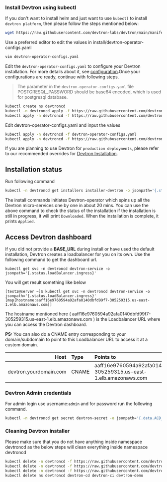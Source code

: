 ### Install Devtron using kubectl

If you don't want to install helm and just want to use `kubectl` to install `devtron platform`, then please follow the steps mentioned below:

```bash
wget https://raw.githubusercontent.com/devtron-labs/devtron/main/manifests/install/devtron-operator-configs.yaml
```
Use a preferred editor to edit the values in install/devtron-operator-configs.yaml
```bash
vim devtron-operator-configs.yaml
```
Edit the `devtron-operator-configs.yaml` to configure your Devtron installation. For more details about it, see [configuration](installation-configuration.md).Once your configurations are ready, continue with following steps.

> The parameter in the `devtron-operator-configs.yaml` file POSTGRESQL_PASSWORD should be base64 encoded, which is used for postgresql database.

```bash
kubectl create ns devtroncd
kubectl -n devtroncd apply -f https://raw.githubusercontent.com/devtron-labs/charts/main/charts/devtron/crds/crd-devtron.yaml
kubectl apply -n devtroncd -f https://raw.githubusercontent.com/devtron-labs/devtron/main/manifests/install/install.yaml
```
Edit devtron-operator-configs.yaml and input the values
```bash
kubectl apply -n devtroncd -f devtron-operator-configs.yaml
kubectl apply -n devtroncd -f https://raw.githubusercontent.com/devtron-labs/devtron/main/manifests/install/devtron-installer.yaml
```

If you are planning to use Devtron for `production deployments`, please refer to our recommended overrides for [Devtron Installation](override-default-devtron-installation-configs.md).

## Installation status

Run following command

```bash
kubectl -n devtroncd get installers installer-devtron -o jsonpath='{.status.sync.status}'
```

The install commands initiates Devtron-operator which spins up all the Devtron micro-services one by one in about 20 mins. You can use the above command to check the status of the installation if the installation is still in progress, it will print `Downloaded`. When the installation is complete, it prints `Applied`.

## Access Devtron dashboard

If you did not provide a **BASE\_URL** during install or have used the default installation, Devtron creates a loadbalancer for you on its own. Use the following command to get the dashboard url.

```text
kubectl get svc -n devtroncd devtron-service -o jsonpath='{.status.loadBalancer.ingress}'
```

You will get result something like below

```text
[test2@server ~]$ kubectl get svc -n devtroncd devtron-service -o jsonpath='{.status.loadBalancer.ingress}'
[map[hostname:aaff16e9760594a92afa0140dbfd99f7-305259315.us-east-1.elb.amazonaws.com]]
```

The hostname mentioned here \( aaff16e9760594a92afa0140dbfd99f7-305259315.us-east-1.elb.amazonaws.com \) is the Loadbalancer URL where you can access the Devtron dashboard.

**PS:** You can also do a CNAME entry corresponding to your domain/subdomain to point to this Loadbalancer URL to access it at a custom domain.

| Host | Type | Points to |
| ---: | :--- | :--- |
| devtron.yourdomain.com | CNAME | aaff16e9760594a92afa0140dbfd99f7-305259315.us-east-1.elb.amazonaws.com |

### Devtron Admin credentials

For admin login use username:`admin` and for password run the following command.

```bash
kubectl -n devtroncd get secret devtron-secret -o jsonpath='{.data.ACD_PASSWORD}' | base64 -d
```


### Cleaning Devtron installer
Please make sure that you do not have anything inside namespace devtroncd as the below steps will clean everything inside namespace devtroncd
```bash
kubectl delete -n devtroncd -f https://raw.githubusercontent.com/devtron-labs/devtron/main/manifests/install/devtron-installer.yaml
kubectl delete -n devtroncd -f https://raw.githubusercontent.com/devtron-labs/charts/main/charts/devtron/templates/install.yaml
kubectl delete -n devtroncd -f https://raw.githubusercontent.com/devtron-labs/charts/main/charts/devtron/crds/crd-devtron.yaml
kubectl delete ns devtroncd devtron-cd devtron-ci devtron-demo
```
